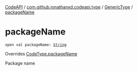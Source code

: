 [CodeAPI](../../index.md) / [com.github.jonathanxd.codeapi.type](../index.md) / [GenericType](index.md) / [packageName](.)

# packageName

`open val packageName: `[`String`](https://kotlinlang.org/api/latest/jvm/stdlib/kotlin/-string/index.html)

Overrides [CodeType.packageName](../-code-type/package-name.md)

Package name

